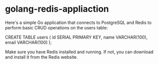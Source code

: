 # golang-redis-appliaction

Here's a simple Go application that connects to PostgreSQL and Redis to perform basic CRUD operations on the users table:

CREATE TABLE users (
    id SERIAL PRIMARY KEY,
    name VARCHAR(100),
    email VARCHAR(100)
);

Make sure you have Redis installed and running. If not, you can download and install it from the Redis website.
